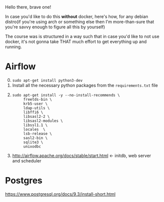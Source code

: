 Hello there, brave one!

In case you'd like to do this **without** docker, here's how, for any debian distro(if you're using arch or something else then I'm more-than-sure that you're savvy enough to figure all this by yourself)

The course was is structured in a way such that in case you'd like to not use docker, it's not gonna take THAT much effort to get everything up and running.

# Airflow

0. `sudo apt-get install python3-dev`
1. Install all the necessary python packages from the `requirements.txt` file
2. ```
   sudo apt-get install -y --no-install-recommends \
        freetds-bin \
        krb5-user \
        ldap-utils \
        libffi6 \
        libsasl2-2 \
        libsasl2-modules \
        libssl1.1 \
        locales  \
        lsb-release \
        sasl2-bin \
        sqlite3 \
        unixodbc
   ```
3. http://airflow.apache.org/docs/stable/start.html <- initdb, web server and scheduler

# Postgres

https://www.postgresql.org/docs/9.3/install-short.html